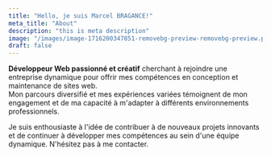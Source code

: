 ```yaml
---
title: "Hello, je suis Marcel BRAGANCE!"
meta_title: "About"
description: "this is meta description"
image: "/images/image-1716200347851-removebg-preview-removebg-preview.png"
draft: false
---
```


**Développeur Web passionné et créatif** cherchant à rejoindre une entreprise dynamique pour offrir mes compétences en conception et maintenance de sites web.<br>
 Mon parcours diversifié et mes expériences variées témoignent de mon engagement et de ma capacité à m'adapter à différents environnements professionnels.

Je suis enthousiaste à l'idée de contribuer à de nouveaux projets innovants et de continuer à développer mes compétences au sein d'une équipe dynamique. N'hésitez pas à me contacter.

